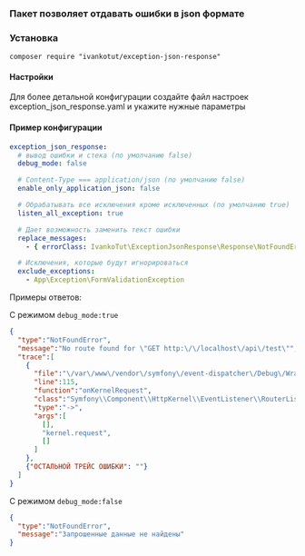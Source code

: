 ### Пакет позволяет отдавать ошибки в json формате

### Установка
```
composer require "ivankotut/exception-json-response"
```
#### Настройки
Для более детальной конфигурации создайте файл настроек exception_json_response.yaml
и укажите нужные параметры

#### Пример конфигурации
```yaml
exception_json_response:
  # вывод ошибки и стека (по умолчанию false)
  debug_mode: false

  # Content-Type === application/json (по умолчанию false)
  enable_only_application_json: false

  # Обрабатывать все исключения кроме исключенных (по умолчанию true)
  listen_all_exception: true

  # Дает возможность заменить текст ошибки
  replace_messages:
    - { errorClass: IvankoTut\ExceptionJsonResponse\Response\NotFoundError, message: 'Доступ запрещен'}

  # Исключения, которые будут игнорироваться
  exclude_exceptions:
    - App\Exception\FormValidationException
```

Примеры ответов:

С режимом `debug_mode:true`
```json
{
  "type":"NotFoundError",
  "message":"No route found for \"GET http:\/\/localhost\/api\/test\"",
  "trace":[
    {
      "file":"\/var\/www\/vendor\/symfony\/event-dispatcher\/Debug\/WrappedListener.php",
      "line":115,
      "function":"onKernelRequest",
      "class":"Symfony\\Component\\HttpKernel\\EventListener\\RouterListener",
      "type":"->",
      "args":[
        [],
        "kernel.request",
        []
      ]
    },
    {"ОСТАЛЬНОЙ ТРЕЙС ОШИБКИ": ""}
  ]
}
```

С режимом `debug_mode:false`
```json
{
  "type":"NotFoundError",
  "message":"Запрошенные данные не найдены"
}
```
